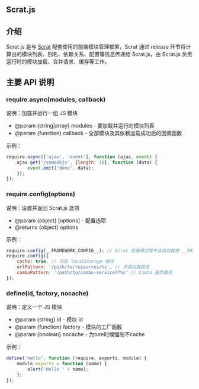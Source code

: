 Scrat.js
--------

## 介绍
Scrat.js 是与 [Scrat](https://github.com/scrat-team/scrat) 配套使用的前端模块管理框架，Scrat 通过 release 环节将计算出的模块列表、别名、依赖关系、配置等信息传递给 Scrat.js，由 Scrat.js 负责运行时的模块加载、合并请求、缓存等工作。

## 主要 API 说明
### require.async(modules, callback)
说明：加载并运行一组 JS 模块

- @param {string|array} modules - 要加载并运行的模块列表
- @param {function} callback - 全部模块及其依赖加载成功后的回调函数

示例：
```javascript
require.async(['ajax', 'event'], function (ajax, event) {
    ajax.get('/someObjs', {length: 10}, function (data) {
        event.emit('done', data);
    });
});
```

### require.config(options)
说明：设置并返回 Scrat.js 选项

- @param {object} [options] - 配置选项
- @returns {object} options

示例：
```javascript
require.config(__FRAMEWORK_CONFIG__); // Scrat 在编译过程中会自动替换 __FRAMEWORK_CONFIG__ 为配置数据
require.config({
    cache: true, // 开启 localStorage 缓存
    urlPattern: '/path/to/resources/%s', // 资源加载路径
    comboPattern: '/path/to/combo-service??%s' // Combo 服务路径
});
```

### define(id, factory, nocache)
说明：定义一个 JS 模块

- @param {string} id - 模块 id
- @param {function} factory - 模块的工厂函数
- @param {boolean} nocache - 为ture时候强制不cache

示例：
```javascript
define('hello', function (require, exports, module) {
    module.exports = function (name) {
        alert('Hello ' + name);
    };
});
```